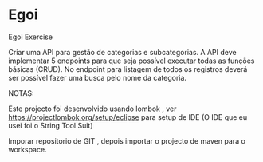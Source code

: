 # Egoi

Egoi Exercise

Criar uma API para gestão de categorias e subcategorias.
A API deve implementar 5 endpoints para que seja possível executar todas as funções
básicas (CRUD).
No endpoint para listagem de todos os registros deverá ser possível fazer uma busca pelo
nome da categoria.

NOTAS:

Este projecto foi desenvolvido usando lombok , ver https://projectlombok.org/setup/eclipse para setup de IDE (O IDE que eu usei foi o String Tool Suit)

Imporar repositorio de GIT , depois importar o projecto de maven para o workspace.
